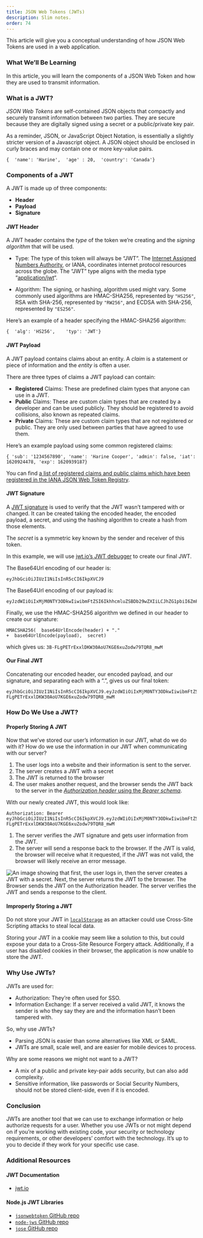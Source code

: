 ```yaml
---
title: JSON Web Tokens (JWTs)
description: Slim notes.
order: 74
---
```


This article will give you a conceptual understanding of how JSON Web Tokens are used in a web application.

### What We’ll Be Learning

In this article, you will learn the components of a JSON Web Token and how they are used to transmit information.

### What is a JWT?

_JSON Web Tokens_ are self-contained JSON objects that compactly and securely transmit information between two parties. They are secure because they are digitally signed using a secret or a public/private key pair.

As a reminder, JSON, or JavaScript Object Notation, is essentially a slightly stricter version of a Javascript object. A JSON object should be enclosed in curly braces and may contain one or more key-value pairs.

```
{  'name': 'Harine',  'age' : 20,  'country': 'Canada'} 
```

### Components of a JWT

A JWT is made up of three components:

- **Header**
- **Payload**
- **Signature**

#### JWT Header

A JWT header contains the _type_ of the token we’re creating and the _signing algorithm_ that will be used.

- Type: The type of this token will always be “JWT”. The [Internet Assigned Numbers Authority](https://www.iana.org/), or IANA, coordinates internet protocol resources across the globe. The “JWT” type aligns with the media type “[application/jwt](https://www.iana.org/assignments/media-types/application/jwt)“.
    
- Algorithm: The signing, or hashing, algorithm used might vary. Some commonly used algorithms are HMAC-SHA256, represented by `"HS256"`, RSA with SHA-256, represented by `"RW256"`, and ECDSA with SHA-256, represented by `"ES256"`.
    

Here’s an example of a header specifying the HMAC-SHA256 algorithm:

```
{  'alg': 'HS256',    'typ': 'JWT'}
```

#### JWT Payload

A JWT payload contains claims about an entity. A _claim_ is a statement or piece of information and the _entity_ is often a user.

There are three types of claims a JWT payload can contain:

- **Registered** Claims: These are predefined claim types that anyone can use in a JWT.
- **Public** Claims: These are custom claim types that are created by a developer and can be used publicly. They should be registered to avoid collisions, also known as repeated claims.
- **Private** Claims: These are custom claim types that are not registered or public. They are only used between parties that have agreed to use them.

Here’s an example payload using some common registered claims:

```
{ 'sub': '1234567890', 'name': 'Harine Cooper', 'admin': false, 'iat': 1620924478, 'exp': 1620939187}
```

You can find [a list of registered claims and public claims which have been registered in the IANA JSON Web Token Registry](https://www.iana.org/assignments/jwt/jwt.xhtml#claims).

#### JWT Signature

A [JWT signature](https://datatracker.ietf.org/doc/html/rfc7515) is used to verify that the JWT wasn’t tampered with or changed. It can be created taking the encoded header, the encoded payload, a secret, and using the hashing algorithm to create a hash from those elements.

The _secret_ is a symmetric key known by the sender and receiver of this token.

In this example, we will use [jwt.io’s JWT debugger](https://jwt.io/#debugger-io) to create our final JWT.

The Base64Url encoding of our header is:

```
eyJhbGciOiJIUzI1NiIsInR5cCI6IkpXVCJ9
```

The Base64Url encoding of our payload is:

```
eyJzdWIiOiIxMjM0NTY3ODkwIiwibmFtZSI6IkhhcmluZSBDb29wZXIiLCJhZG1pbiI6ZmFsc2UsImlhdCI6MTYyMDkyNDQ3OCwiZXhwIjoxNjIwOTM5MTg3fQ
```

Finally, we use the HMAC-SHA256 algorithm we defined in our header to create our signature:

```
HMACSHA256(  base64UrlEncode(header) + "." +  base64UrlEncode(payload),  secret)
```

which gives us: `3B-FLgPETrExxlDKW30AoU7KGE6xuZodw79TQR8_mwM`

#### Our Final JWT

Concatenating our encoded header, our encoded payload, and our signature, and separating each with a “.”, gives us our final token:

```
eyJhbGciOiJIUzI1NiIsInR5cCI6IkpXVCJ9.eyJzdWIiOiIxMjM0NTY3ODkwIiwibmFtZSI6IkhhcmluZSBDb29wZXIiLCJhZG1pbiI6ZmFsc2UsImlhdCI6MTYyMDkyNDQ3OCwiZXhwIjoxNjIwOTM5MTg3fQ.3B-FLgPETrExxlDKW30AoU7KGE6xuZodw79TQR8_mwM
```

### How Do We Use a JWT?

#### Properly Storing A JWT

Now that we’ve stored our user’s information in our JWT, what do we do with it? How do we use the information in our JWT when communicating with our server?

1. The user logs into a website and their information is sent to the server.
2. The server creates a JWT with a secret
3. The JWT is returned to the browser
4. The user makes another request, and the browser sends the JWT back to the server in the [_Authorization header_ using the _Bearer schema_](https://datatracker.ietf.org/doc/html/rfc6750).

With our newly created JWT, this would look like:

```
Authorization: Bearer eyJhbGciOiJIUzI1NiIsInR5cCI6IkpXVCJ9.eyJzdWIiOiIxMjM0NTY3ODkwIiwibmFtZSI6IkhhcmluZSBDb29wZXIiLCJhZG1pbiI6ZmFsc2UsImlhdCI6MTYyMDkyNDQ3OCwiZXhwIjoxNjIwOTM5MTg3fQ.3B-FLgPETrExxlDKW30AoU7KGE6xuZodw79TQR8_mwM
```

1. The server verifies the JWT signature and gets user information from the JWT.
2. The server will send a response back to the browser. If the JWT is valid, the browser will receive what it requested, if the JWT was not valid, the browser will likely receive an error message.

![An image showing that first, the user logs in, then the server creates a JWT with a secret. Next, the server returns the JWT to the browser. The Browser sends the JWT on the Authorization header. The server verifies the JWT and sends a response to the client.](https://static-assets.codecademy.com/content/paths/web-security/jwt/Art1105-JWT-bgfill.svg)

#### Improperly Storing a JWT

Do not store your JWT in [`localStorage`](https://cheatsheetseries.owasp.org/cheatsheets/HTML5_Security_Cheat_Sheet.html#local-storage) as an attacker could use Cross-Site Scripting attacks to steal local data.

Storing your JWT in a cookie may seem like a solution to this, but could expose your data to a Cross-Site Resource Forgery attack. Additionally, if a user has disabled cookies in their browser, the application is now unable to store the JWT.

### Why Use JWTs?

JWTs are used for:

- Authorization: They’re often used for SSO.
- Information Exchange: If a server received a valid JWT, it knows the sender is who they say they are and the information hasn’t been tampered with.

So, why use JWTs?

- Parsing JSON is easier than some alternatives like XML or SAML.
- JWTs are small, scale well, and are easier for mobile devices to process.

Why are some reasons we might not want to a JWT?

- A mix of a public and private key-pair adds security, but can also add complexity.
- Sensitive information, like passwords or Social Security Numbers, should not be stored client-side, even if it is encoded.

### Conclusion

JWTs are another tool that we can use to exchange information or help authorize requests for a user. Whether you use JWTs or not might depend on if you’re working with existing code, your security or technology requirements, or other developers’ comfort with the technology. It’s up to you to decide if they work for your specific use case.

### Additional Resources

#### JWT Documentation

- [jwt.io](https://jwt.io/)

#### Node.js JWT Libraries

- [`jsonwebtoken` GitHub repo](https://github.com/auth0/node-jsonwebtoken)
- [`node-jws` GitHub repo](https://github.com/auth0/node-jws)
- [`jose` GitHub repo](https://github.com/panva/jose)






